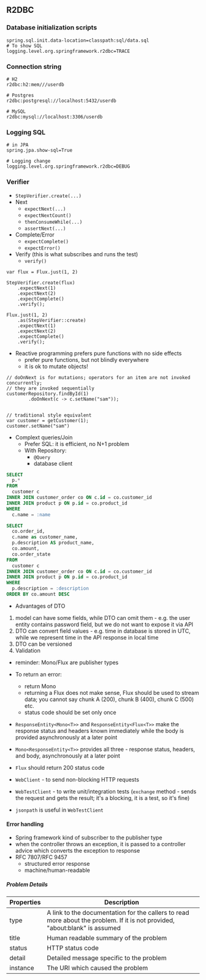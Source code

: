 ## R2DBC

### Database initialization scripts

```
spring.sql.init.data-location=classpath:sql/data.sql
# To show SQL
logging.level.org.springframework.r2dbc=TRACE
```

### Connection string

```
# H2
r2dbc:h2:mem///userdb

# Postgres
r2dbc:postgresql://localhost:5432/userdb

# MySQL
r2dbc:mysql://localhost:3306/userdb
```

### Logging SQL

```
# in JPA
spring.jpa.show-sql=True

# Logging change
logging.level.org.springframework.r2dbc=DEBUG
```

### Verifier

- `StepVerifier.create(...)`
- Next
    - `expectNext(...)`
    - `expectNextCount()`
    - `thenConsumeWhile(...)`
    - `assertNext(...)`
- Complete/Error
    - `expectComplete()`
    - `expectError()`
- Verify (this is what subscribes and runs the test)
    - `verify()`

```
var flux = Flux.just(1, 2)

StepVerifier.create(flux)
    .expectNext(1)
    .expectNext(2)
    .expectComplete()
    .verify();
    
Flux.just(1, 2)
    .as(StepVerifier::create)
    .expectNext(1)
    .expectNext(2)
    .expectComplete()
    .verify();
```

- Reactive programming prefers pure functions with no side effects
    - prefer pure functions, but not blindly everywhere
    - it is ok to mutate objects!

```
// doOnNext is for mutations; operators for an item are not invoked concurrently;
// they are invoked sequentially
customerRepository.findById(1)
        .doOnNext(c -> c.setName("sam"));


// traditional style equivalent
var customer = getCustomer(1);
customer.setName("sam")
```

- Complext queries/Join
    - Prefer SQL: it is efficient, no N+1 problem
    - With Repository:
        - `@Query`
        - database client

```sql
SELECT 
  p.*
FROM
  customer c
INNER JOIN customer_order co ON c.id = co.customer_id
INNER JOIN product p ON p.id = co.product_id
WHERE
  c.name = :name
```

```sql
SELECT
  co.order_id,
  c.name as customer_name,
  p.description AS product_name,
  co.amount,
  co.order_state
FROM
  customer c
INNER JOIN customer_order co ON c.id = co.customer_id
INNER JOIN product p ON p.id = co.product_id
WHERE
  p.description = :description
ORDER BY co.amount DESC
```

- Advantages of DTO

1. model can have some fields, while DTO can omit them - e.g. the user entity contains password field,
   but we do not want to expose it via API
2. DTO can convert field values - e.g. time in database is stored in UTC, while we represent time in the API response in
   local time
3. DTO can be versioned
4. Validation

- reminder: Mono/Flux are publisher types
- To return an error:
    - return Mono<ResponseEntity>
    - returning a Flux<ResponseEntity> does not make sense, Flux should be used to stream data; you cannot say
      chunk A (200), chunk B (400), chunk C (500) etc.
    - status code should be set only once
- `ResponseEntity<Mono<T>>` and `ResponseEntity<Flux<T>>` make the response status and headers known immediately while
  the body is provided asynchronously at a later point
- `Mono<ResponseEntity<T>>` provides all three - response status, headers, and body, asynchronously at a later point
- `Flux` should return 200 status code

- `WebClient` - to send non-blocking HTTP requests
- `WebTestClient` - to write unit/integration tests (`exchange` method - sends the request and gets the result; it's a
  blocking, it is a test, so it's fine)
- `jsonpath` is useful in `WebTestClient`

#### Error handling
- Spring framework kind of subscriber to the publisher type
- when the controller throws an exception, it is passed to a controller advice which converts the exception
to response
- RFC 7807/RFC 9457
  - structured error response
  - machine/human-readable

##### Problem Details
| Properties 	| Description                                                                                                                 	|
|------------	|-----------------------------------------------------------------------------------------------------------------------------	|
| type       	| A link to the documentation for the callers to read more about the problem. If it is not provided, "about:blank" is assumed 	|
| title      	| Human readable summary of the problem                                                                                       	|
| status     	| HTTP status code                                                                                                            	|
| detail     	| Detailed message specific to the problem                                                                                    	|
| instance   	| The URI which caused the problem                                                                                            	|